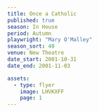 ```yaml
---
title: Once a Catholic
published: true
season: In House
period: Autumn
playwright: "Mary O'Malley"
season_sort: 40
venue: New Theatre
date_start: 2001-10-31
date_end: 2001-11-03

assets:
  - type: flyer
    image: LHVKXFF
    page: 1
---
```


